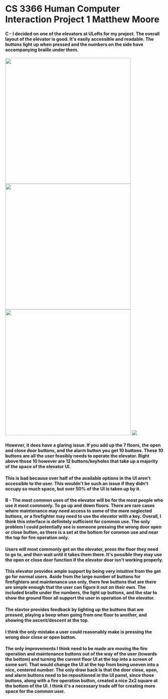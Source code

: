 # CS 3366 Human Computer Interaction Project 1 Matthew Moore

#### C - I decided on one of the elevators at ULofts for my project. The overall layout of the elevator is good. It's easily accessible and readable. The buttons light up when pressed and the numbers on the side have accompanying braille under them.

<img src="https://raw.githubusercontent.com/matthewmoore23/matthewmoore23.github.io/main/elev1.jpg" width="400"> <img src="https://raw.githubusercontent.com/matthewmoore23/matthewmoore23.github.io/main/elev2.jpg" width="400">
<img src="https://github.com/matthewmoore23/p1.matthew.moore/blob/main/elev.gif" width="400">
![](elev2.gif)

#### However, it does have a glaring issue. If you add up the 7 floors, the open and close door buttons, and the alarm button you get 10 buttons. These 10 buttons are all the user feasibly needs to operate the elevator. Right above those 10 however are 12 buttons/keyholes that take up a majority of the space of the elevator UI.
#### This is bad because over half of the available options in the UI aren't accessible to the user. This wouldn't be such an issue if they didn't occupy so much space, but over 50% of the UI is taken up by it.


#### B - The most common uses of the elevator will be for the most people who use it most commonly. To go up and down floors. There are rare cases where maintenance may need access to some of the more neglected buttons, or a firefighter may need to use the elevator with a key. Overall, I think this interface is definitely sufficient for common use. The only problem I could potentially see is someone pressing the wrong door open or close button, as there is a set at the bottom for common use and near the top for fire operation only.
#### Users will most commonly get on the elevator, press the floor they need to go to, and then wait until it takes them there. It's possible they may use the open or close door function if the elevator door isn't working properly. 
#### This elevator provides ample support by being very intuitive from the get go for normal users. Aside from the large number of buttons for firefighters and maintenance use only, there few buttons that are there are simple enough that the user can figure it out on their own. The included braille under the numbers, the light up buttons, and the star to show the ground floor all support the user in operation of the elevator.
#### The elavtor provides feedback by lighting up the buttons that are pressed, playing a beep when going from one floor to another, and showing the ascent/descent at the top.
#### I think the only mistake a user could reasonably make is pressing the wrong door close or open button.
#### The only improvements I think need to be made are moving the fire operation and maintenance buttons out of the way of the user (towards the bottom) and turning the current floor UI at the top into a screen of some sort. That would change the UI at the top from being uneven into a nice, centered number. The only draw back is that the door close, open, and alarm buttons need to be repositioned in the UI panel, since those buttons, along with a fire operation button, created a nice 2x2 square at the bottom of the UI. I think it's a necessary trade off for creating more space for the common user.

 

